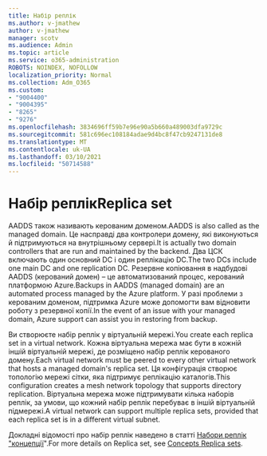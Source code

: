 ```yaml
---
title: Набір реплік
ms.author: v-jmathew
author: v-jmathew
manager: scotv
ms.audience: Admin
ms.topic: article
ms.service: o365-administration
ROBOTS: NOINDEX, NOFOLLOW
localization_priority: Normal
ms.collection: Adm_O365
ms.custom:
- "9004400"
- "9004395"
- "8265"
- "9276"
ms.openlocfilehash: 3834696ff59b7e96e90a5b660a489003dfa9729c
ms.sourcegitcommit: 581c696ec108184adae9d4bc8f47cb9247131de8
ms.translationtype: MT
ms.contentlocale: uk-UA
ms.lasthandoff: 03/10/2021
ms.locfileid: "50714588"
---
```

# <a name="replica-set"></a><span data-ttu-id="b577c-102">Набір реплік</span><span class="sxs-lookup"><span data-stu-id="b577c-102">Replica set</span></span>

<span data-ttu-id="b577c-103">AADDS також називають керованим доменом.</span><span class="sxs-lookup"><span data-stu-id="b577c-103">AADDS is also called as the managed domain.</span></span> <span data-ttu-id="b577c-104">Це насправді два контролери домену, які виконуються й підтримуються на внутрішньому сервері.</span><span class="sxs-lookup"><span data-stu-id="b577c-104">It is actually two domain controllers that are run and maintained by the backend.</span></span> <span data-ttu-id="b577c-105">Два ЦСК включають один основний DC і один реплікацію DC.</span><span class="sxs-lookup"><span data-stu-id="b577c-105">The two DCs include one main DC and one replication DC.</span></span> <span data-ttu-id="b577c-106">Резервне копіювання в надбудові AADDS (керований домен) – це автоматизований процес, керований платформою Azure.</span><span class="sxs-lookup"><span data-stu-id="b577c-106">Backups in AADDS (managed domain) are an automated process managed by the Azure platform.</span></span> <span data-ttu-id="b577c-107">У разі проблеми з керованим доменом, підтримка Azure може допомогти вам відновити роботу з резервної копії.</span><span class="sxs-lookup"><span data-stu-id="b577c-107">In the event of an issue with your managed domain, Azure support can assist you in restoring from backup.</span></span>

<span data-ttu-id="b577c-108">Ви створюєте набір реплік у віртуальній мережі.</span><span class="sxs-lookup"><span data-stu-id="b577c-108">You create each replica set in a virtual network.</span></span> <span data-ttu-id="b577c-109">Кожна віртуальна мережа має бути в кожній іншій віртуальній мережі, де розміщено набір реплік керованого домену.</span><span class="sxs-lookup"><span data-stu-id="b577c-109">Each virtual network must be peered to every other virtual network that hosts a managed domain's replica set.</span></span> <span data-ttu-id="b577c-110">Ця конфігурація створює топологію мережі сітки, яка підтримує реплікацію каталогів.</span><span class="sxs-lookup"><span data-stu-id="b577c-110">This configuration creates a mesh network topology that supports directory replication.</span></span> <span data-ttu-id="b577c-111">Віртуальна мережа може підтримувати кілька наборів реплік, за умови, що кожний набір реплік перебуває в іншій віртуальній підмережі.</span><span class="sxs-lookup"><span data-stu-id="b577c-111">A virtual network can support multiple replica sets, provided that each replica set is in a different virtual subnet.</span></span>

<span data-ttu-id="b577c-112">Докладні відомості про набір реплік наведено в статті [Набори реплік "концепції](https://docs.microsoft.com/azure/active-directory-domain-services/concepts-replica-sets)".</span><span class="sxs-lookup"><span data-stu-id="b577c-112">For more details on Replica set, see [Concepts Replica sets](https://docs.microsoft.com/azure/active-directory-domain-services/concepts-replica-sets).</span></span>

